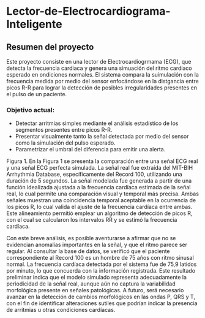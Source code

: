 # Lector-de-Electrocardiograma-Inteligente
## Resumen del proyecto 
Este proyecto consiste en una lector de Electrocardiogrmama (ECG), que detecta la frecuencia cardiaca y genera una simuación del ritmo cardiaco esperado en ondiciones normales. El sistema compara la suimulación con la frecuencia medida por medio del sensor enfocándose en la distgancia entre picos R-R para lograr la detección de posibles irregularidades presentes en el pulso de un paciente. 

### Objetivo actual: 
- Detectar arritmias simples mediante el análisis estadístico de los segmentos presentes entre picos R-R.
- Presentar visualmente tanto la señal detectada por medio del sensor como la simulación del pulso esperado.
- Parametrizar el umbral del diferencia para emitir una alerta. 

Figura 1. En la Figura 1 se presenta la comparación entre una señal ECG real y una señal ECG perfecta simulada. La señal real fue extraída del MIT-BIH Arrhythmia Database, específicamente del Record 100, utilizando una duración de 5 segundos. La señal modelada fue generada a partir de una función idealizada ajustada a la frecuencia cardíaca estimada de la señal real, lo cual permite una comparación visual y temporal más precisa. Ambas señales muestran una coincidencia temporal aceptable en la ocurrencia de los picos R, lo cual valida el ajuste de la frecuencia cardíaca entre ambas. Este alineamiento permitió emplear un algoritmo de detección de picos R, con el cual se calcularon los intervalos RR y se estimó la frecuencia cardíaca.

Con este breve análisis, es posible aventurarse a afirmar que no se evidencian anomalías importantes en la señal, y que el ritmo parece ser regular. Al consultar la base de datos, se verificó que el paciente correspondiente al Record 100 es un hombre de 75 años con ritmo sinusal normal. La frecuencia cardíaca detectada por el sistema fue de 75,9 latidos por minuto, lo que concuerda con la información registrada. Este resultado preliminar indica que el modelo simulado representa adecuadamente la periodicidad de la señal real, aunque aún no captura la variabilidad morfológica presente en señales patológicas. A futuro, será necesario avanzar en la detección de cambios morfológicos en las ondas P, QRS y T, con el fin de identificar alteraciones sutiles que podrían indicar la presencia de arritmias u otras condiciones cardíacas.
